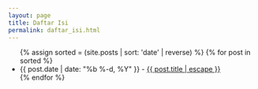 ```yaml
---
layout: page
title: Daftar Isi
permalink: daftar_isi.html
---
```

<div class="home">

  <ul>
	{% assign sorted = (site.posts | sort: 'date' | reverse) %}
    {% for post in sorted %}
      <li>
        {{ post.date | date: "%b %-d, %Y" }} - <a class="post-link" href="{{ post.url | relative_url }}">{{ post.title | escape }}</a>
      </li>
    {% endfor %}
  </ul>

</div>